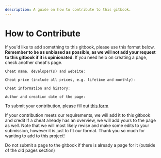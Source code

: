 ```yaml
---
description: A guide on how to contribute to this gitbook.
---
```


# How to Contribute

If you'd like to add something to this gitbook, please use this format below. **Remember to be as unbiased as possible, as we will not add your request to this gitbook if it is opinionated**. If you need help on creating a page, check another cheat's page.

`Cheat name, developer(s) and website:`

`Cheat price (include all prices, e.g. lifetime and monthly):`

`Cheat information and history:`

`Author and creation date of the page:`

To submit your contribution, please fill out [this form](https://docs.google.com/forms/d/e/1FAIpQLSf3Uwu9m0vV4GydpGm8lepKJOoAB_J9hwLI2BnEX2nWijr5nQ/viewform?usp=sf_link).

If your contribution meets our requirements, we will add it to this gitbook and credit If a cheat already has an overview, we will add yours to the page as well. Note that we will most likely revise and make some edits to your submission, however it is just to fit our format. Thank you so much for wanting to add to this project!

Do not submit a page to the gitbook if there is already a page for it \(outside of the old pages section\)

